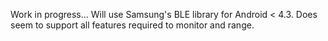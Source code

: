 
Work in progress... Will use Samsung's BLE library for Android < 4.3. Does seem to support all features required to monitor and range.